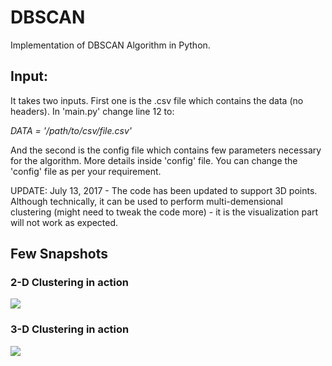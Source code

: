 DBSCAN
======

Implementation of DBSCAN Algorithm in Python.

<h2>Input:</h2>

It takes two inputs. First one is the .csv file which contains the data (no headers). In 'main.py' change line 12 to:

<i>DATA = '/path/to/csv/file.csv'</i>

And the second is the config file which contains few parameters necessary for the algorithm. More details inside 'config' file. You can change the 'config' file as per your requirement.

UPDATE: July 13, 2017 - The code has been updated to support 3D points. Although technically, it can be used to perform multi-demensional clustering (might need to tweak the code more) - it is the visualization part will not work as expected.

<h2>Few Snapshots</h2>

<h3>2-D Clustering in action</h3>
<img src='https://raw.githubusercontent.com/SushantKafle/DBSCAN/master/img/figure_2D.png'>

<h3>3-D Clustering in action</h3>
<img src='https://raw.githubusercontent.com/SushantKafle/DBSCAN/master/img/figure_3D.png'>






